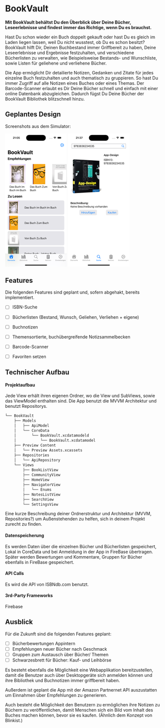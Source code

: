 # BookVault

**Mit BookVault behältst Du den Überblick über Deine Bücher, Leseerlebnisse und findest immer das Richtige, wenn Du es brauchst.**

Hast Du schon wieder ein Buch doppelt gekauft oder hast Du es gleich im Laden liegen lassen, weil Du nicht wusstest, ob Du es schon besitzt? BookVault hilft Dir, Deinen Buchbestand immer Griffbereit zu haben, Deine Leseerlebnisse und Ergebnisse festzuhalten, und verschiedene Bücherlisten zu verwalten, wie Beispielsweise Bestands- und Wunschliste, sowie Listen für geliehene und verliehene Bücher.

Die App ermöglicht Dir detailierte Notizen, Gedanken und Zitate für jedes einzelne Buch festzuhalten und auch thematisch zu gruppieren. So hast Du immer Zugriff auf alle Notizen eines Buches oder eines Themas. Der Barcode-Scanner erlaubt es Dir Deine Bücher schnell und einfach mit einer online Datenbank abzugleichen. Dadurch fügst Du Deine Bücher der BookVault Bibliothek blitzschnell hinzu.

## Geplantes Design
Screenshots aus dem Simulator:

<p>
  <img src="./img/app_design_1.png" width="200">
  <img src="./img/app_design_2.png" width="200">
</p>


## Features
Die folgenden Features sind geplant und, sofern abgehakt, bereits implementiert.

- [ ] ISBN-Suche
- [ ] Bücherlisten (Bestand, Wunsch, Geliehen, Verliehen + eigene)
- [ ] Buchnotizen
- [ ] Themensortierte, buchübergreifende Notizsammelbecken
- [ ] Barcode-Scanner
- [ ] Favoriten setzen


## Technischer Aufbau

#### Projektaufbau
Jede View erhält ihren eigenen Ordner, wo die View und SubViews, sowie das ViewModel enthalten sind. Die App benutzt die MVVM Architektur und benutzt Repositorys.

```
└── BookVault
    ├── Models
    │   ├── ApiModel
    │   └── CoreData
    │       └── BookVault.xcdatamodeld
    │           └── BookVault.xcdatamodel
    ├── Preview Content
    │   └── Preview Assets.xcassets
    ├── Repositories
    │   └── ApiRepository
    └── Views
        ├── BookListView
        ├── CommunityView
        ├── HomeView
        ├── NavigatorView
        │   └── Enums
        ├── NotesListView
        ├── SearchView
        └── SettingsView
```

Eine kurze Beschreibung deiner Ordnerstruktur und Architektur (MVVM, Repositories?) um Außenstehenden zu helfen, sich in deinem Projekt zurecht zu finden.

#### Datenspeicherung
Es werden Daten über die einzelnen Bücher und Bücherlisten gespeichert, Lokal in CoreData und bei Anmeldung in der App in FireBase übertragen. Später werden Bewertungen und Kommentare, Gruppen für Bücher ebenfalls in FireBase gespeichert.

#### API Calls
Es wird die API von ISBNdb.com benutzt.

#### 3rd-Party Frameworks
Firebase


## Ausblick
Für die Zukunft sind die folgenden Features geplant:

- [ ] Bücherbewertungen Appintern
- [ ] Empfehlungen neuer Bücher nach Geschmack 
- [ ] Gruppen zum Austausch über Bücher/ Themen
- [ ] Schwarzesbrett für Bücher: Kauf- und Leihbörse

Es besteht ebenfalls die Möglichkeit eine Webapplikation bereitzustellen, damit die Benutzer auch über Desktopgeräte sich anmelden können und ihre Bibliothek und Buchnotizen immer griffbereit haben.

Außerdem ist geplant die App mit der Amazon Partnernet API auszustatten um Einnahmen über Empfehlungen zu generieren.

Auch besteht die Möglichkeit den Benutzern zu ermöglichen ihre Notizen zu Büchern zu veröffentlichen, damit Menschen sich ein Bild vom Inhalt des Buches machen können, bevor sie es kaufen. (Ähnlich dem Konzept von Blinkist.)
